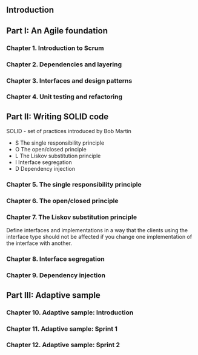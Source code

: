 ## Introduction

## Part I: An Agile foundation

### Chapter 1. Introduction to Scrum

### Chapter 2. Dependencies and layering

### Chapter 3. Interfaces and design patterns

### Chapter 4. Unit testing and refactoring

## Part II: Writing SOLID code

SOLID -  set of practices  introduced by Bob Martin

- S The single responsibility principle
- O The open/closed principle
- L The Liskov substitution principle
- I Interface segregation
- D Dependency injection

### Chapter 5. The single responsibility principle

### Chapter 6. The open/closed principle

### Chapter 7. The Liskov substitution principle

Define interfaces and implementations in a way that the clients using the interface type should not be affected if you change one implementation of the interface with another.

### Chapter 8. Interface segregation

### Chapter 9. Dependency injection

## Part III: Adaptive sample

### Chapter 10. Adaptive sample: Introduction

### Chapter 11. Adaptive sample: Sprint 1

### Chapter 12. Adaptive sample: Sprint 2
